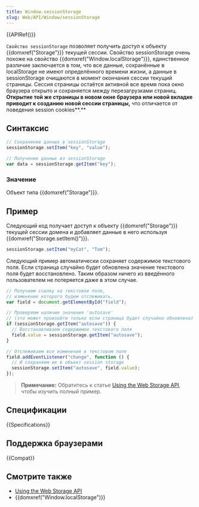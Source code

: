 ```yaml
---
title: Window.sessionStorage
slug: Web/API/Window/sessionStorage
---
```


{{APIRef()}}

`Свойство sessionStorage` позволяет получить доступ к объекту {{domxref("Storage")}} текущей сессии. Свойство sessionStorage очень похоже на свойство {{domxref("Window.localStorage")}}, единственное различие заключается в том, что все данные, сохранённые в localStorage не имеют определённого времени жизни, а данные в sessionStorage очищаются в момент окончания сессии текущий страницы. Сессия страницы остаётся активной все время пока окно браузера открыто и сохраняется между перезагрузками страниц. **Открытие той же страницы в новом окне браузера или новой вкладке приводит к созданию новой сессии страницы,** что отличается от поведения session cookies**.**

## Синтаксис

```js
// Сохранение данных в sessionStorage
sessionStorage.setItem("key", "value");

// Получение данных из sessionStorage
var data = sessionStorage.getItem("key");
```

### Значение

Объект типа {{domxref("Storage")}}.

## Пример

Следующий код получает доступ к объекту {{domxref("Storage")}} текущей сессии домена и добавляет данные в него используя {{domxref("Storage.setItem()")}}.

```js
sessionStorage.setItem("myCat", "Tom");
```

Следующий пример автоматически сохраняет содержимое текстового поля. Если страница случайно будет обновлена значение текстового поля будет восстановлено. Таким образом ничего из введённого пользователем не потеряется даже в этом случае.

```js
// Получаем ссылку на текстовое поле,
// изменение которого будем отслеживать.
var field = document.getElementById("field");

// Проверяем наличие значения 'autosave'
// (это может произойти только если страница будет случайно обновлена)
if (sessionStorage.getItem("autosave")) {
  // Восстанавливаем содержимое текстового поля
  field.value = sessionStorage.getItem("autosave");
}

// Отслеживаем все изменения в текстовом поле
field.addEventListener("change", function () {
  // И сохраняем их в объект session storage
  sessionStorage.setItem("autosave", field.value);
});
```

> **Примечание:** Обратитесь к статье [Using the Web Storage API](/ru/docs/Web/API/Web_Storage_API/Using_the_Web_Storage_API), чтобы изучить полный пример.

## Спецификации

{{Specifications}}

## Поддержка браузерами

{{Compat}}

## Смотрите также

- [Using the Web Storage API](/ru/docs/Web/API/Web_Storage_API/Using_the_Web_Storage_API)
- {{domxref("Window.localStorage")}}

